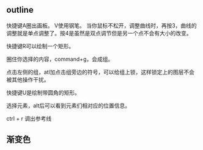 
## outline
快捷键A圈出画板。
V使用钢笔。
当你鼠标不松开，调整曲线时，再按3，曲线的调整就是单点调整了。按4是虽然是双点调节但是另一个点不会有大小的改变。

快捷键R可以绘制一个矩形。 

圈住你选择的内容，command+g，会成组。

点击左侧的组，atl加点击组旁边的符号，可以给组上锁，这样锁定上的图层不会被其他操作干扰。

快捷键U是绘制带圆角的矩形。

选择元素，alt后可以看到元素们相对应的位置信息。

ctrl + r 调出参考线

## 渐变色
